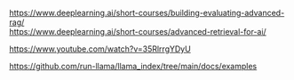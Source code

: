 https://www.deeplearning.ai/short-courses/building-evaluating-advanced-rag/  
https://www.deeplearning.ai/short-courses/advanced-retrieval-for-ai/  

https://www.youtube.com/watch?v=35RlrrgYDyU  

https://github.com/run-llama/llama_index/tree/main/docs/examples  
